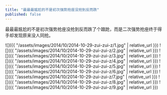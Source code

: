 ```yaml
---
title: "最最最尴尬的不是初次强势抢座没抢到反而跌"
published: false
---
```

最最最尴尬的不是初次强势抢座没抢到反而跌了个踉跄，而是二次强势抢座终于得手却发现原来没人同抢。



![]({{ "/assets/images/2014/10/2014-10-29-zui-zui-z/1.jpg" | relative_url }})
![]({{ "/assets/images/2014/10/2014-10-29-zui-zui-z/2.jpg" | relative_url }})
![]({{ "/assets/images/2014/10/2014-10-29-zui-zui-z/3.jpg" | relative_url }})
![]({{ "/assets/images/2014/10/2014-10-29-zui-zui-z/4.jpg" | relative_url }})
![]({{ "/assets/images/2014/10/2014-10-29-zui-zui-z/5.jpg" | relative_url }})
![]({{ "/assets/images/2014/10/2014-10-29-zui-zui-z/6.jpg" | relative_url }})
![]({{ "/assets/images/2014/10/2014-10-29-zui-zui-z/7.jpg" | relative_url }})
![]({{ "/assets/images/2014/10/2014-10-29-zui-zui-z/8.jpg" | relative_url }})
![]({{ "/assets/images/2014/10/2014-10-29-zui-zui-z/9.jpg" | relative_url }})
